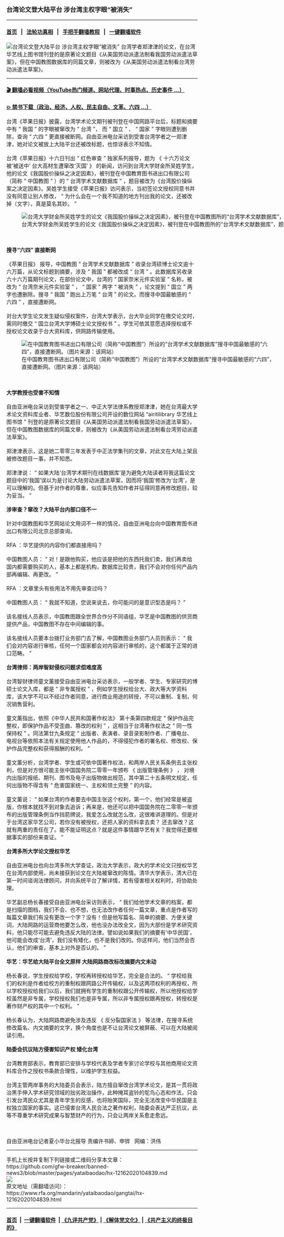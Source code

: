 ### 台湾论文登大陆平台 涉台湾主权字眼“被消失”
------------------------

#### [首页](https://github.com/gfw-breaker/banned-news3/blob/master/README.md) &nbsp;&nbsp;|&nbsp;&nbsp; [法轮功真相](https://github.com/begood0513/basic/blob/master/README.md)  &nbsp;&nbsp;|&nbsp;&nbsp; [手把手翻墙教程](https://github.com/gfw-breaker/guides/wiki)  &nbsp;&nbsp;|&nbsp;&nbsp; [一键翻墙软件](https://github.com/gfw-breaker/nogfw/blob/master/README.md)  



<div id="headerimg">
 <img alt="台湾论文登大陆平台 涉台湾主权字眼“被消失”" src="https://www.rfa.org/mandarin/yataibaodao/gangtai/hx-12162020104839.html/@@images/6ec8a457-f4e0-4728-9498-58ca2518093c.png" title="台湾论文登大陆平台 涉台湾主权字眼“被消失”"/>
 <span class="lead_image_caption">
  台湾学者郑津津的论文，在台湾华艺线上图书馆刊登的是原著论文题目《从美国劳动派遣法制看我国劳动派遣法草案》，但在中国教图数据库的同篇文章，则被改为《从美国劳动派遣法制看台湾劳动派遣法草案》。
 </span>
 <!-- zoomattribute -->
</div>

<hr/>


#### [ 🎬  翻墙必看视频（YouTube热门频道、网站代理、时事热点、历史事件 ...）](https://github.com/gfw-breaker/links/blob/master/banned.md)

#### [ 💥  禁书下载（政治、经济、人权、民主自由、文革、六四 ...）](https://github.com/gfw-breaker/books/blob/master/README.md)

<div id="storytext">
 <div class="sidebar">
 </div>
 <p>
 </p>
 <p>
  台湾《苹果日报》披露，台湾学术论文期刊被刊登在中国网路平台后，标题和摘要中有
  <span>
   “
  </span>
  <span>
   我国
  </span>
  <span>
   ”
  </span>
  <span>
   的字眼被窜改为
  </span>
  <span>
   “
  </span>
  <span>
   台湾
  </span>
  <span>
   ”，
  </span>
  <span>
   而
  </span>
  <span>
   “
  </span>
  <span>
   国立
  </span>
  <span>
   ”
  </span>
  <span>
   、
  </span>
  <span>
   “
  </span>
  <span>
   国家
  </span>
  <span>
   ”
  </span>
  <span>
   字眼则遭到删除，查询
  </span>
  <span>
   “
  </span>
  <span>
   六四
  </span>
  <span>
   ”
  </span>
  <span>
   更直接被断网。自由亚洲电台采访到受害台湾学者之一郑津津，她对论文被放上大陆平台还被改标题，也惊讶表示不知情。
  </span>
  <span>
   <br/>
   <br/>
  </span>
  <span>
   <span>
    台湾《苹果日报》十六日刊出
   </span>
  </span>
  <span>
   “
  </span>
  <span>
   红色审查
  </span>
  <span>
   ”
  </span>
  <span>
   独家系列报导，题为
  </span>
  <span>
   《
  </span>
  <span>
   十六万论文被‘被送中’
  </span>
  <span>
   <span>
    台大高材生遭窜改‘灭国’
   </span>
  </span>
  <span>
   》
  </span>
  <span>
   的新闻，访问到台湾大学财金所吴姓学生，他的论文《我国股价操纵之决定因素》，被刊登在中国教育图书进出口有限公司（简称
  </span>
  <span>
   “
  </span>
  <span>
   中国教图
  </span>
  <span>
   ”
  </span>
  <span>
   ）的
  </span>
  <span>
   “
  </span>
  <span>
   台湾学术文献数据库
  </span>
  <span>
   ”
  </span>
  <span>
   ，题目被改为《台湾股价操纵案之决定因素》。吴姓学生接受《苹果日报》访问表示，当初签论文授权同意书并没有同意让别人修改，
  </span>
  <span>
   “
  </span>
  <span>
   为什么会在一个我不知道的地方刊出我的论文，还被改掉（文字），真是莫名其妙。
  </span>
  <span>
   ”
  </span>
 </p>
 <p>
  <span>
   <figure class="image-richtext image-inline captioned" style="width:1280px;">
    <img alt="台湾大学财金所吴姓学生的论文《我国股价操纵之决定因素》，被刊登在中国教图所的“台湾学术文献数据库”，题目被改为《台湾股价操纵案之决定因素》。（图片来源：该网站，RFA制图）" src="https://www.rfa.org/mandarin/yataibaodao/gangtai/hx-12162020104839.html/2.png/@@images/2fb1ae25-5571-47d7-9a9c-0611cd296ec9.png" title="2.png"/>
    <figcaption class="image-caption">
     台湾大学财金所吴姓学生的论文《我国股价操纵之决定因素》，被刊登在中国教图所的“台湾学术文献数据库”，题目被改为《台湾股价操纵案之决定因素》。（图片来源：该网站，RFA制图）
    </figcaption>
    <small>
    </small>
   </figure>
   <br/>
   <br/>
  </span>
  <strong>
   搜寻“六四” 直接断网
  </strong>
  <span>
   <br/>
   <br/>
   <span>
    《苹果日报》
   </span>
  </span>
  <span>
   报导，中国教图
  </span>
  <span>
   “
  </span>
  <span>
   台湾学术文献数据库
  </span>
  <span>
   ”
  </span>
  <span>
   收录台湾硕博士论文逾十六万篇，从论文标题到摘要，涉及
  </span>
  <span>
   “
  </span>
  <span>
   我国
  </span>
  <span>
   ”
  </span>
  <span>
   都被改成
  </span>
  <span>
   “
  </span>
  <span>
   台湾
  </span>
  <span>
   ”
  </span>
  <span>
   。此数据库另收录六十六万篇期刊论文，在部份论文中，台湾的
  </span>
  <span>
   “
  </span>
  <span>
   国家奈米元件实验室
  </span>
  <span>
   ”
  </span>
  <span>
   名称，被改为
  </span>
  <span>
   “
  </span>
  <span>
   台湾奈米元件实验室
  </span>
  <span>
   ”
  </span>
  <span>
   ，
  </span>
  <span>
   “
  </span>
  <span>
   国家
  </span>
  <span>
   ”
  </span>
  <span>
   两字
  </span>
  <span>
   “
  </span>
  <span>
   被消失
  </span>
  <span>
   ”
  </span>
  <span>
   ，论文提到
  </span>
  <span>
   “
  </span>
  <span>
   国立
  </span>
  <span>
   ”
  </span>
  <span>
   两字也遭删除。搜寻
  </span>
  <span>
   “
  </span>
  <span>
   我国
  </span>
  <span>
   ”
  </span>
  <span>
   跑出上万笔
  </span>
  <span>
   “
  </span>
  <span>
   台湾
  </span>
  <span>
   ”
  </span>
  <span>
   的论文。而搜寻中国最敏感的
  </span>
  <span>
   “
  </span>
  <span>
   六四
  </span>
  <span>
   ”
  </span>
  <span>
   ，直接遭断网。
  </span>
  <span>
   <br/>
   <br/>
   <span>
    对台大学生论文发生疑似侵权案件，台湾大学表示，台大毕业同学在缴交论文时，需同时缴交
   </span>
  </span>
  <span>
   “
  </span>
  <span>
   国立台湾大学博硕士论文授权书
  </span>
  <span>
   ”
  </span>
  <span>
   。学生可依其意愿选择授权或不授权论文收录于台大资料库，供网路传输使用。
  </span>
  <span>
  </span>
 </p>
 <p>
  <span>
   <figure class="image-richtext image-inline captioned" style="width:680px;">
    <img alt="在中国教育图书进出口有限公司（简称“中国教图”）所设的“台湾学术文献数据库”搜寻中国最敏感的“六四”，直接遭断网。（图片来源：该网站）" src="https://www.rfa.org/mandarin/yataibaodao/gangtai/hx-12162020104839.html/8.jpg/@@images/e1cbcecd-df95-461a-8acb-c5e43eb859b7.png" title="8.jpg"/>
    <figcaption class="image-caption">
     在中国教育图书进出口有限公司（简称“中国教图”）所设的“台湾学术文献数据库”搜寻中国最敏感的“六四”，直接遭断网。（图片来源：该网站）
    </figcaption>
    <small>
    </small>
   </figure>
   <br/>
   <br/>
  </span>
  <strong>
   大学教授也受害不知情
  </strong>
  <span>
   <br/>
   <br/>
   <span>
    自由亚洲电台采访到受害学者之一、中正大学法律系教授郑津津，她在台湾最大学术论文资料库业者、华艺数位股份有限公司开设的数位网站
   </span>
  </span>
  <span>
   “airitilibrary
  </span>
  <span>
   华艺线上图书馆
  </span>
  <span>
   ”
  </span>
  <span>
   刊登的是原著论文题目《从美国劳动派遣法制看我国劳动派遣法草案》，但在中国教图数据库的同篇文章，则被改为《从美国劳动派遣法制看台湾劳动派遣法草案》。
  </span>
  <span>
   <br/>
   <br/>
   <span>
    郑津津表示，这是她二零零三年发表于中正法学集刊的文章，对此文在大陆上架且被修改题目一事，并不知悉。
   </span>
  </span>
  <span>
   <br/>
   <br/>
   <span>
    郑津津说：
   </span>
  </span>
  <span>
   “
  </span>
  <span>
   如果大陆‘台湾学术期刊在线数据库’是为避免大陆读者将我这篇论文题目中的‘我国’误以为是讨论大陆劳动派遣法草案，因而将‘我国’修改为‘台湾’，是可以理解的。但基于对作者的尊重，似应事先告知作者并征得同意再修改题目，较为妥当。
  </span>
  <span>
   ”
   <br/>
   <br/>
  </span>
  <strong>
   涉审查？窜改？大陆平台内部口径不一
  </strong>
  <span>
   <br/>
   <br/>
   <span>
    针对中国教图和华艺网站论文用词不一样的情况，自由亚洲电台向中国教育图书进出口有限公司北京总部查询。
   </span>
  </span>
  <span>
   <br/>
   <br/>
   RFA
  </span>
  <span>
   ：华艺提供的内容你们都直接用吗？
  </span>
  <span>
   <br/>
   <br/>
   <span>
    中国教图人员：
   </span>
  </span>
  <span>
   “
  </span>
  <span>
   对！是跟他购买，他应该是把他的东西托我们卖，我们再卖给国内都需要购买的人，基本上都是机构，数据库比较贵，我们不会对你任何产品内部再编辑、再更改。
  </span>
  <span>
   ”
   <br/>
   <br/>
   RFA
  </span>
  <span>
   ：文章里头有些用法不用先审查过吗？
  </span>
  <span>
   <br/>
   <br/>
   <span>
    中国教图人员：
   </span>
  </span>
  <span>
   “
  </span>
  <span>
   我就不知道，您说来说去，你可能问的是意识型态是吗？
  </span>
  <span>
   ”
   <br/>
   <br/>
   <span>
    该名接线人员表示，中国教图跟全世界合作分不同语组，华艺是中国教图的供货商提供产品，中国教图不存在中间编辑的事。
   </span>
  </span>
  <span>
   <br/>
   <br/>
   <span>
    该名接线人员要本台拨打业务部门去了解，中国教图业务部门人员则表示：
   </span>
  </span>
  <span>
   “
  </span>
  <span>
   我们会对内容进行审核，任何一个国家都会对内容进行审核的，这个都属于正常的进口范畴。
  </span>
  <span>
   ”
   <br/>
   <br/>
  </span>
  <strong>
   台湾律师：两岸智财侵权问题求偿难度高
  </strong>
  <span>
   <br/>
   <br/>
   <span>
    台湾智财律师童文薰接受自由亚洲电台采访表示，一般学者、学生、专家研究的博硕士论文入库，都是
   </span>
  </span>
  <span>
   “
  </span>
  <span>
   非专属授权
  </span>
  <span>
   ”
  </span>
  <span>
   ，例如学生授权给台大、政大等大学资料库，该大学不可以不经过作者同意，进行商业用途的转授，不可以重制、复制，何况销售营利。
  </span>
  <span>
   <br/>
   <br/>
   <span>
    童文薰指出，依照《中华人民共和国著作权法》
   </span>
   第十条第四款规定
  </span>
  <span>
   “
  </span>
  <span>
   保护作品完整权，即保护作品不受歪曲、篡改的权利
  </span>
  <span>
   ”
  </span>
  <span>
   ，这相当于台湾著作权法之
  </span>
  <span>
   “
  </span>
  <span>
   同一性保持权
  </span>
  <span>
   ”
  </span>
  <span>
   。同法第廿九条规定
  </span>
  <span>
   “
  </span>
  <span>
   出版者、表演者、录音录影制作者、广播电台、电视台等依照本法有关规定使用他人作品的，不得侵犯作者的署名权、修改权、保护作品完整权和获得报酬的权利。
  </span>
  <span>
   ”
   <br/>
   <br/>
   <span>
    童文薰分析，台湾学者、学生或可依中国著作权法，和两岸人民关系条例去主张权利，但是对方很可能主张中国国务院二零零一年颁布
   </span>
  </span>
  <span>
   《
  </span>
  <span>
   出版管理条例
  </span>
  <span>
   》
  </span>
  <span>
   ，
  </span>
  <span>
   对境内出版的报纸、期刊、图书及电子出版物做出规范，其中第二十五条明文规定，任何出版物不得含有
  </span>
  <span>
   “
  </span>
  <span>
   危害国家统一、主权和领土完整
  </span>
  <span>
   ”
  </span>
  <span>
   的内容。
  </span>
  <span>
   <br/>
   <br/>
   <span>
    童文薰说：
   </span>
  </span>
  <span>
   “
  </span>
  <span>
   如果台湾的作者要去中国主张这个权利，第一个，他们经常是被盗版，你根本就找不到对象去追诉；再来是，他还可以把中国国务院在二零零一年颁布的出版管理条例当作挡箭牌说，我爱怎么改就怎么改，这很难讲道理的。但是对于台湾这家华艺公司，若你没有被授权，还把人家的资料拿去卖？
  </span>
  <span>
   <span>
    还去窜改？这就有两重的责任在了。能不能证明这点？就是这件事情跟华艺有关？我觉得还要根据事实的部份来查证。
   </span>
  </span>
  <span>
   ”
   <br/>
   <br/>
  </span>
  <strong>
   台湾多所大学论文授权华艺
  </strong>
  <span>
   <br/>
   <br/>
   <span>
    自由亚洲电台也向台湾多所大学查证，政治大学表示，政大的学术论文只授权华艺在台湾内部使用，尚未接获到论文在大陆被窜改的陈情。清华大学表示，清大已在第一时间谘询法律顾问，并向系统平台了解详情，若有侵害相关权利时，将协助处理。
   </span>
  </span>
  <span>
   <br/>
   <br/>
   <span>
    华艺副总杨长春接受自由亚洲电台采访则表示，
   </span>
  </span>
  <span>
   “
  </span>
  <span>
   我们给他学术文章的档案，都是扫描的图档，我们不会、也不想，也无法改作者任何一篇文章，重点是作者写的每篇文章我们有没有更改一个字？没有！但是他写篇名、简单的摘要、方便关键词，大陆网路的运营商他要怎么改，他也没办法改全文，因为大部份是学术研究资料，他只能尽可能去避免违反大陆的法律。譬如说如果我们的摘要有‘中华民国’，他可能会改成‘台湾’，我们没有矮化，也不是我们改的。你这样问，他们当然会否认，他们的审查，基本上对外是否认的。
  </span>
  <span>
   ”
   <br/>
   <br/>
  </span>
  <strong>
   华艺：华艺给大陆平台全文原样 大陆网路商改标改摘要内文未动
  </strong>
  <span>
   <br/>
   <br/>
   <span>
    杨长春说，学生授权给学校，学校再转授权给华艺，完全是合法的。
   </span>
  </span>
  <span>
   “
  </span>
  <span>
   学校给我们的权利是作者给校方的重制权跟网路公开传输权，以及这两项权利的再授权，所以学校授权给我们以后，我们就拥有学生的重制权跟公开传输权，所以他授权给学校虽然是非专属，学校授权我们也是非专属，所以非专属授权跟再授权，转授权是著作财产权的其中一个权利。
  </span>
  <span>
   ”
   <br/>
   <br/>
   <span>
    杨长春认为，大陆网路商避免涉及违反
   </span>
  </span>
  <span>
   《
  </span>
  <span>
   反分裂国家法
  </span>
  <span>
   》
  </span>
  <span>
   等法律，在搜寻系统修改篇名、内文摘要的文字，换个角度也是不让台湾论文被屏蔽、可以在大陆被阅读引用。
  </span>
  <span>
   <br/>
  </span>
  <strong>
   <br/>
   陆委会抗议陆方侵害知识产权 矮化台湾
  </strong>
  <span>
   <br/>
   <br/>
   <span>
    台湾教育部表示，教育部已安排与学校代表及学者专家讨论学校与其他商用论文资料库合作之授权书条款合理性，以维护学生权益。
   </span>
  </span>
  <span>
   <br/>
   <br/>
   <span>
    台湾主管两岸事务的大陆委员会表示，陆方擅自窜改台湾学术论文，是其一贯将政治黑手伸入学术研究领域的拙劣政治操作，此种掩耳盗铃的鸵鸟心态和作法，只会引发台湾民众尤其是青年学生的反感，也将贻笑国际，完全无法改变中华民国是主权独立国家的事实。这已侵害台湾人民合法之著作权利，陆委会表达严正抗议，此等不尊重学术研究成果与智慧财产的行为，只会让两岸关系愈走愈远。
   </span>
  </span>
  <span>
   <br/>
   <p>
    <br/>
    <br/>
    <span>
     自由亚洲电台记者夏小华台北报导
    </span>
    <span>
     <span>
      责编许书婷、申铧   网编：洪伟
      <br/>
     </span>
    </span>
   </p>
  </span>
 </p>
</div>

<hr/>
手机上长按并复制下列链接或二维码分享本文章：<br/>
https://github.com/gfw-breaker/banned-news3/blob/master/pages/yataibaodao/hx-12162020104839.md <br/>
<a href='https://github.com/gfw-breaker/banned-news3/blob/master/pages/yataibaodao/hx-12162020104839.md'><img src='https://github.com/gfw-breaker/banned-news3/blob/master/pages/yataibaodao/hx-12162020104839.md.png'/></a> <br/>
原文地址（需翻墙访问）：https://www.rfa.org/mandarin/yataibaodao/gangtai/hx-12162020104839.html


------------------------
#### [首页](https://github.com/gfw-breaker/banned-news3/blob/master/README.md) &nbsp;|&nbsp; [一键翻墙软件](https://github.com/gfw-breaker/nogfw/blob/master/README.md) &nbsp;| [《九评共产党》](https://github.com/gfw-breaker/9ping.md/blob/master/README.md#九评之一评共产党是什么) | [《解体党文化》](https://github.com/gfw-breaker/jtdwh.md/blob/master/README.md) | [《共产主义的终极目的》](https://github.com/gfw-breaker/gczydzjmd.md/blob/master/README.md)


<img src='http://gfw-breaker.win/banned-news3/pages/yataibaodao/hx-12162020104839.md' width='0px' height='0px'/>